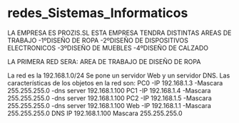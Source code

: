 # redes_Sistemas_Informaticos
LA EMPRESA ES PROZIS.SL
ESTA EMPRESA TENDRA DISTINTAS AREAS DE TRABAJO
-1ºDISEÑO DE ROPA
-2ºDISEÑO DE DISPOSITIVOS ELECTRONICOS
-3ºDISEÑO DE MUEBLES
-4ºDISEÑO DE CALZADO

LA PRIMERA RED SERA: AREA DE TRABAJO DE DISEÑO DE ROPA

La red es la 192.168.1.0/24
Se pone un servidor Web y  un servidor DNS.
Las características de los objetos en la red son:
PC0
-IP 192.168.1.3
-Mascara 255.255.255.0
-dns server 192.168.1.100
PC1
-IP 192.168.1.4
-Mascara 255.255.255.0
-dns server 192.168.1.100
PC2
-IP 192.168.1.5
-Mascara 255.255.255.0
-dns server 192.168.1.100
Web
-IP 192.168.1.1
-Mascara 255.255.255.0
DNS
IP 192.168.1.100
Mascara 255.255.255.0
